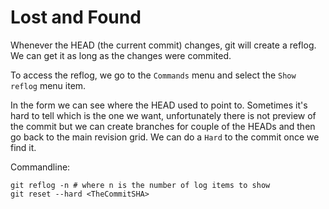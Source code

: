# Lost and Found

Whenever the HEAD \(the current commit\) changes, git will create a reflog. We can get it as long as the changes were commited.

To access the reflog, we go to the `Commands` menu and select the `Show reflog` menu item.

In the form we can see where the HEAD used to point to. Sometimes it's hard to tell which is the one we want, unfortunately there is not preview of the commit but we can create branches for couple of the HEADs and then go back to the main revision grid. We can do a `Hard` to the commit once we find it.

Commandline:

```text
git reflog -n # where n is the number of log items to show
git reset --hard <TheCommitSHA>
```

